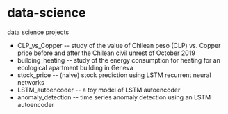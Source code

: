 # data-science
data science projects
- CLP_vs_Copper -- study of the value of Chilean peso (CLP) vs. Copper price before and after the Chilean civil unrest of October 2019
- building_heating -- study of the energy consumption for heating for an ecological apartment building in Geneva
- stock_price -- (naive) stock prediction using LSTM recurrent neural networks
- LSTM_autoencoder -- a toy model of LSTM autoencoder
- anomaly_detection -- time series anomaly detection using an LSTM autoencoder
